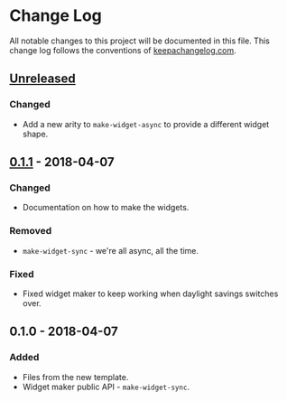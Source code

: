 # Change Log
All notable changes to this project will be documented in this file. This change log follows the conventions of [keepachangelog.com](http://keepachangelog.com/).

## [Unreleased]
### Changed
- Add a new arity to `make-widget-async` to provide a different widget shape.

## [0.1.1] - 2018-04-07
### Changed
- Documentation on how to make the widgets.

### Removed
- `make-widget-sync` - we're all async, all the time.

### Fixed
- Fixed widget maker to keep working when daylight savings switches over.

## 0.1.0 - 2018-04-07
### Added
- Files from the new template.
- Widget maker public API - `make-widget-sync`.

[Unreleased]: https://github.com/your-name/assignment2/compare/0.1.1...HEAD
[0.1.1]: https://github.com/your-name/assignment2/compare/0.1.0...0.1.1
